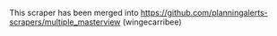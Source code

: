This scraper has been merged into https://github.com/planningalerts-scrapers/multiple_masterview (wingecarribee)
